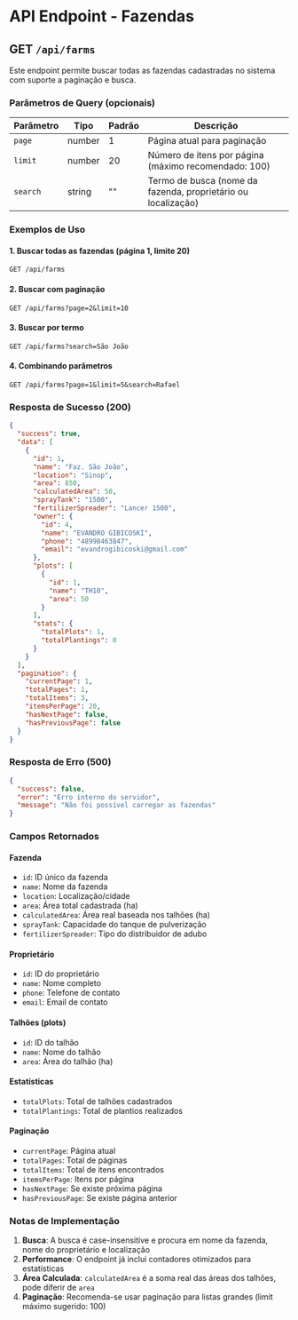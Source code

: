 # API Endpoint - Fazendas

## GET `/api/farms`

Este endpoint permite buscar todas as fazendas cadastradas no sistema com suporte a paginação e busca.

### Parâmetros de Query (opcionais)

| Parâmetro | Tipo | Padrão | Descrição |
|-----------|------|--------|-----------|
| `page` | number | 1 | Página atual para paginação |
| `limit` | number | 20 | Número de itens por página (máximo recomendado: 100) |
| `search` | string | "" | Termo de busca (nome da fazenda, proprietário ou localização) |

### Exemplos de Uso

#### 1. Buscar todas as fazendas (página 1, limite 20)
```
GET /api/farms
```

#### 2. Buscar com paginação
```
GET /api/farms?page=2&limit=10
```

#### 3. Buscar por termo
```
GET /api/farms?search=São João
```

#### 4. Combinando parâmetros
```
GET /api/farms?page=1&limit=5&search=Rafael
```

### Resposta de Sucesso (200)

```json
{
  "success": true,
  "data": [
    {
      "id": 1,
      "name": "Faz. São João",
      "location": "Sinop",
      "area": 850,
      "calculatedArea": 50,
      "sprayTank": "1500",
      "fertilizerSpreader": "Lancer 1500",
      "owner": {
        "id": 4,
        "name": "EVANDRO GIBICOSKI",
        "phone": "48998463847",
        "email": "evandrogibicoski@gmail.com"
      },
      "plots": [
        {
          "id": 1,
          "name": "TH10",
          "area": 50
        }
      ],
      "stats": {
        "totalPlots": 1,
        "totalPlantings": 0
      }
    }
  ],
  "pagination": {
    "currentPage": 1,
    "totalPages": 1,
    "totalItems": 3,
    "itemsPerPage": 20,
    "hasNextPage": false,
    "hasPreviousPage": false
  }
}
```

### Resposta de Erro (500)

```json
{
  "success": false,
  "error": "Erro interno do servidor",
  "message": "Não foi possível carregar as fazendas"
}
```

### Campos Retornados

#### Fazenda
- `id`: ID único da fazenda
- `name`: Nome da fazenda
- `location`: Localização/cidade
- `area`: Área total cadastrada (ha)
- `calculatedArea`: Área real baseada nos talhões (ha)
- `sprayTank`: Capacidade do tanque de pulverização
- `fertilizerSpreader`: Tipo do distribuidor de adubo

#### Proprietário
- `id`: ID do proprietário
- `name`: Nome completo
- `phone`: Telefone de contato
- `email`: Email de contato

#### Talhões (plots)
- `id`: ID do talhão
- `name`: Nome do talhão
- `area`: Área do talhão (ha)

#### Estatísticas
- `totalPlots`: Total de talhões cadastrados
- `totalPlantings`: Total de plantios realizados

#### Paginação
- `currentPage`: Página atual
- `totalPages`: Total de páginas
- `totalItems`: Total de itens encontrados
- `itemsPerPage`: Itens por página
- `hasNextPage`: Se existe próxima página
- `hasPreviousPage`: Se existe página anterior

### Notas de Implementação

1. **Busca**: A busca é case-insensitive e procura em nome da fazenda, nome do proprietário e localização
2. **Performance**: O endpoint já inclui contadores otimizados para estatísticas
3. **Área Calculada**: `calculatedArea` é a soma real das áreas dos talhões, pode diferir de `area`
4. **Paginação**: Recomenda-se usar paginação para listas grandes (limit máximo sugerido: 100)